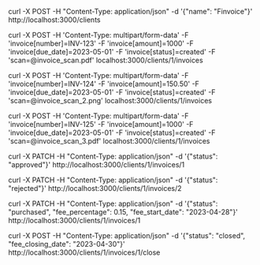 <!-- Create a client -->
curl -X POST -H "Content-Type: application/json" -d '{"name": "Finvoice"}' http://localhost:3000/clients

<!-- Create an Invoice -->
curl -X POST -H 'Content-Type: multipart/form-data' -F 'invoice[number]=INV-123' -F 'invoice[amount]=1000' -F 'invoice[due_date]=2023-05-01' -F 'invoice[status]=created' -F 'scan=@invoice_scan.pdf' localhost:3000/clients/1/invoices

curl -X POST -H 'Content-Type: multipart/form-data' -F 'invoice[number]=INV-124' -F 'invoice[amount]=150.50' -F 'invoice[due_date]=2023-05-01' -F 'invoice[status]=created' -F 'scan=@invoice_scan_2.png' localhost:3000/clients/1/invoices

curl -X POST -H 'Content-Type: multipart/form-data' -F 'invoice[number]=INV-125' -F 'invoice[amount]=1000' -F 'invoice[due_date]=2023-05-01' -F 'invoice[status]=created' -F 'scan=@invoice_scan_3.pdf' localhost:3000/clients/1/invoices

<!-- Approve an Invoice -->
curl -X PATCH -H "Content-Type: application/json" -d '{"status": "approved"}' http://localhost:3000/clients/1/invoices/1

<!-- Reject an Invoice -->
curl -X PATCH -H "Content-Type: application/json" -d '{"status": "rejected"}' http://localhost:3000/clients/1/invoices/2

<!-- Purchase an Invoice -->

<!-- Note that the percentage is a decimal number. This is so the math operations between it and the amount work more easily than a whole number percentage -->

curl -X PATCH -H "Content-Type: application/json" -d '{"status": "purchased", "fee_percentage": 0.15, "fee_start_date": "2023-04-28"}' http://localhost:3000/clients/1/invoices/1

<!-- Close an invoice -->

curl -X POST -H "Content-Type: application/json" -d '{"status": "closed", "fee_closing_date": "2023-04-30"}' http://localhost:3000/clients/1/invoices/1/close